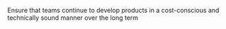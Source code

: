 Ensure that teams continue to develop products in a cost-conscious and technically sound manner over the long term
